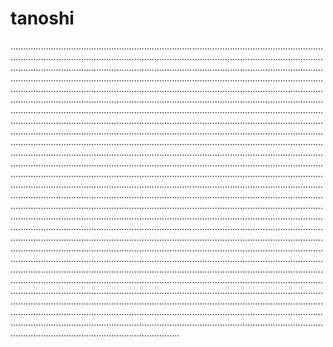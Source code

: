 # tanoshi
.......................................................................................................................................................................................................................................................................................................................................................................................................................................................................................................................................................................................................................................................................................................................................................................................................................................................................................................................................................................................................................................................................................................................................................................................................................................................................................................................................................................................................................................................................................................................................................................................................................................................................................................................................................................................................................................................................................................................................................................................................................................................................................................................................................................................................................................................................................................................................................................................................................................................................................................................................................................................................................................................................................................................................................................................................................................................................................................................................................................................................................................................................................................................................................................................................................................................................................................................................................................................................................................................................................................................................................